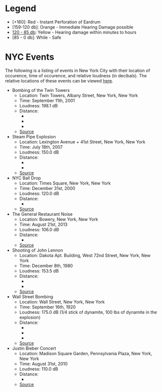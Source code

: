 # Legend

- [+160]: Red - Instant Perforation of Eardrum
-  [159-120 db]: Orange - Immediate Hearing Damage possible
-  [120 - 85 db]: Yellow - Hearing damage within minutes to hours
- [85 - 0 db]: While - Safe

# NYC Events #
The following is a listing of events in New York City with their location of
occurence, time of occurence, and relative loudness (in decibals).  The
relative locations of these events can be viewed [here][nyc-map].

- Bombing of the Twin Towers
    - Location: Twin Towers, Albany Street, New York, New York
    - Time: September 11th, 2001
    - Loudness: 198.1 dB
    - Distance:
        - [198.1 - 160 db]: 39m
        - [159 - 120 db]: 161m
        - [120 - 85]: 187m
    - [Source](http://en.wikipedia.org/wiki/World_Trade_Center_controlled_demolition_conspiracy_theories)
- Steam Pipe Explosion
    - Location: Lexington Avenue + 41st Street, New York, New York
    - Time: July 18th, 2007
    - Loudness: 150.0 dB
    - Distance:
        - [150 - 120 db]: 21m
        - [120 - 85 db]: 118m
    - [Source](http://www.engineering.com/Ask@/qactid/1/qaqid/1655.aspx)
- NYC Ball Drop
    - Location: Times Square, New York, New York
    - Time: December 31st, 2000
    - Loudness: 120.0 dB
    - Distance:
        - [120 - 85 db]: 32m
    - [Source](http://hearinghealthmatters.org/hearinginternational/2013/happy-new-year-2014-sydney-style/)
- The General Restaurant Noise
    - Location: Bowery, New York, New York
    - Time: August 21st, 2013
    - Loudness: 106.0 dB
    - Distance:
        -  [106.0 - 85 db]: 9m
    - [Source](http://ny.eater.com/archives/2013/08/retaurant_decibel_levels.php)
- Shooting of John Lennon
    - Location: Dakota Apt. Building, West 72nd Street, New York, New York
    - Time: December 8th, 1980
    - Loudness: 153.5 dB
    - Distance:
        -  [153.5 - 120 db]: 28m
        -  [120  - 85 db]: 127m
    - [Source](http://www.keepandbeararms.com/information/XcIBViewItem.asp?id=2052)
- Wall Street Bombing
    - Location: Wall Street, New York, New York
    - Time: September 16th, 1920
    - Loudness: 175.0 dB (1/4 stick of dynamite, 100 lbs of dynamite in the explosion)
    - Distance:
        - [175.0 - 160 db]: 5m
        - [159  - 120 db]: 96m
        - [120 - 85 db]: 261m
    - [Source](http://www.makeitlouder.com/Decibel%20Level%20Chart.txt)
- Justin Bieber Concert
    - Location: Madison Square Garden, Pennsylvania Plaza, New York, New York
    - Time: August 31st, 2010
    - Loudness: 110.0 dB
    - Distance:
        - [110 - 85 db]: 14m
    - [Source](http://www.gcaudio.com/resources/howtos/loudness.html)


[nyc-map]: http://goo.gl/maps/e1TKG
